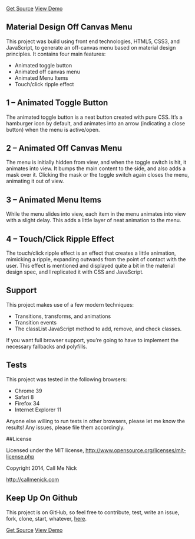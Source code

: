 <p class="text-align--center">
<a href="https://github.com/callmenick/Material-Menu" class="button button--inline-block button--medium">Get Source</a>
<a href="http://callmenick.com/projects/material-off-canvas-menu/" class="button button--inline-block button--medium">View Demo</a>
</p>

## Material Design Off Canvas Menu

This project was build using front end technologies, HTML5, CSS3, and JavaScript, to generate an off-canvas menu based on material design principles. It contains four main features:

* Animated toggle button
* Animated off canvas menu
* Animated Menu Items
* Touch/click ripple effect

## 1 – Animated Toggle Button

The animated toggle button is a neat button created with pure CSS. It’s a hamburger icon by default, and animates into an arrow (indicating a close button) when the menu is active/open.

## 2 – Animated Off Canvas Menu

The menu is initially hidden from view, and when the toggle switch is hit, it animates into view. It bumps the main content to the side, and also adds a mask over it. Clicking the mask or the toggle switch again closes the menu, animating it out of view.

## 3 – Animated Menu Items

While the menu slides into view, each item in the menu animates into view with a slight delay. This adds a little layer of neat animation to the menu.

## 4 – Touch/Click Ripple Effect

The touch/click ripple effect is an effect that creates a little animation, mimicking a ripple, expanding outwards from the point of contact with the user. This effect is mentioned and displayed quite a bit in the material design spec, and I replicated it with CSS and JavaScript.

## Support

This project makes use of a few modern techniques:

* Transitions, transforms, and animations
* Transition events
* The classList JavaScript method to add, remove, and check classes.

If you want full browser support, you’re going to have to implement the necessary fallbacks and polyfills.

## Tests

This project was tested in the following browsers:

* Chrome 39
* Safari 8
* Firefox 34
* Internet Explorer 11

Anyone else willing to run tests in other browsers, please let me know the results! Any issues, please file them accordingly.

##License

Licensed under the MIT license, http://www.opensource.org/licenses/mit-license.php

Copyright 2014, Call Me Nick

http://callmenick.com

## Keep Up On Github

This project is on GitHub, so feel free to contribute, test, write an issue, fork, clone, start, whatever, [here](https://github.com/callmenick/Material-Menu).

<p class="text-align--center">
<a href="https://github.com/callmenick/Material-Menu" class="button button--inline-block button--medium">Get Source</a>
<a href="http://callmenick.com/projects/material-off-canvas-menu/" class="button button--inline-block button--medium">View Demo</a>
</p>